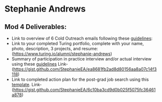 # Stephanie Andrews

## Mod 4 Deliverables:
* Link to overview of 6 Cold Outreach emails following these [guidelines](https://docs.google.com/document/d/1I7DsFuC0mrCbEGZ_FKlFRFSp-470os-FfQKBw2q99zE/edit?usp=sharing):
* Link to your completed Turing portfolio, complete with your name, photo, description, 3 projects, and resume:
(https://www.turing.io/alumni/stephanie-andrews)
* Summary of participation in practice interview and/or actual interview using these [guidelines](https://github.com/turingschool/career-development-curriculum/blob/master/module_four/interview_practice_reflection_guidelines.md)
Link- (https://gist.github.com/StephanieEA/ea8681fb2ad8d80156aa8a07c14f3118)
* Link to completed action plan for the post-grad job search using this [template](https://github.com/turingschool/career-development-curriculum/blob/master/module_four/post_grad_plan.md). 
Link- (https://gist.github.com/StephanieEA/6c10ba3cd9d0b025f5075fc36461a878)
